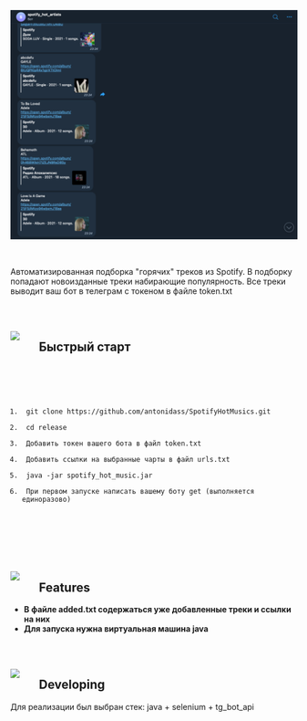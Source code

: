 <p align="center"><img src="preview/preview_pic.png" width="1000px" /></p>
<br />

Автоматизированная подборка "горячих" треков из Spotify. В подборку попадают новоизданные треки набирающие популярность. Все треки выводит ваш бот в телеграм с токеном в файле token.txt

<br /><br />

<img align="left" src="https://user-images.githubusercontent.com/65415371/124739629-f43cde80-df11-11eb-9033-c5d1d7194f03.png" width="50px" />

## Быстрый старт
<br />
<br />


<code>
<ol>
<li> git clone https://github.com/antonidass/SpotifyHotMusics.git  </li>
<li> cd release </li>
<li> Добавить токен вашего бота в файл token.txt  </li>
<li> Добавить ссылки на выбранные чарты в файл urls.txt </li>
<li> java -jar spotify_hot_music.jar </li>
<li> При первом запуске написать вашему боту get (выполняется единоразово) </li>

</ol>
</code>


<br /><br />

<img align="left" src="https://user-images.githubusercontent.com/65415371/124739888-2cdcb800-df12-11eb-8952-5be64764a7aa.png" width="50px" />

## Features
- **В файле added.txt содержаться уже добавленные треки и ссылки на них** 
- **Для запуска нужна виртуальная машина java**

<br /><br />


<img align="left" src="https://user-images.githubusercontent.com/65415371/124740780-04a18900-df13-11eb-8a53-ad66e031b55f.png" width="50px" />

## Developing

Для реализации был выбран стек: java + selenium + tg_bot_api

<br /><br />
